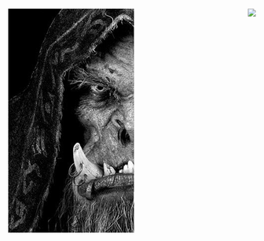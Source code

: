 ![](https://github.com/drinoff/Drinoff/blob/main/x_9ijYBB5NiF0OR1D7DE_Qo627A4t7ilrtgm2kKZVQE.png)
<img align="right" src="https://github-readme-stats.vercel.app/api/<CARD_TYPE>/?username=<drinoff>&theme=<THEME_NAME>" />
